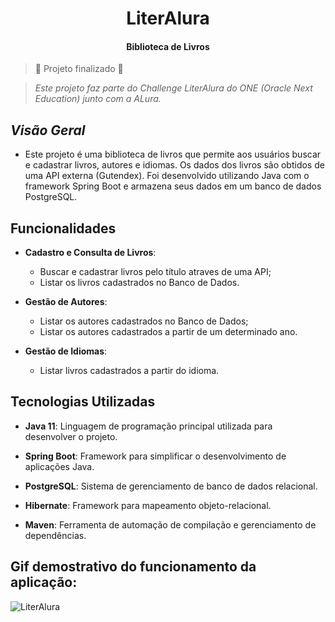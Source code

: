 <h1 align="center"> LiterAlura </h1>
<h4 align="center"> Biblioteca de Livros </h4>

> 🚧 Projeto finalizado 🚧

  > *Este projeto faz parte do Challenge LiterAlura do ONE (Oracle Next Education) junto com a ALura.*

## *Visão Geral*

 - Este projeto é uma biblioteca de livros que permite aos usuários buscar e cadastrar livros, autores e idiomas. Os dados dos livros são obtidos de uma API externa (Gutendex).  Foi desenvolvido utilizando Java com o framework Spring Boot e armazena seus dados em um banco de dados PostgreSQL.

## Funcionalidades

- **Cadastro e Consulta de Livros**:
  - Buscar e cadastrar livros pelo título atraves de uma API;
  - Listar os livros cadastrados no Banco de Dados.

- **Gestão de Autores**:
  - Listar os autores cadastrados no Banco de Dados;
  - Listar os autores cadastrados a partir de um determinado ano.
    
- **Gestão de Idiomas**:
  - Listar livros cadastrados a partir do idioma.

## Tecnologias Utilizadas

- **Java 11**: Linguagem de programação principal utilizada para desenvolver o projeto.
- **Spring Boot**: Framework para simplificar o desenvolvimento de aplicações Java.
  
- **PostgreSQL**: Sistema de gerenciamento de banco de dados relacional.
  
- **Hibernate**: Framework para mapeamento objeto-relacional.
  
- **Maven**: Ferramenta de automação de compilação e gerenciamento de dependências.


## Gif demostrativo do funcionamento da aplicação:

  ![LiterAlura](https://github.com/user-attachments/assets/b600d7cb-50d3-4a62-a35a-5cc55cd35bbb)

